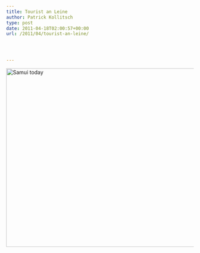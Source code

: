 ```yaml
---
title: Tourist an Leine
author: Patrick Kollitsch
type: post
date: 2011-04-18T02:00:57+00:00
url: /2011/04/tourist-an-leine/




---
```

<div class="media image">
  <a href="http://www.flickr.com/photos/schreibblogade/5631796378/" title="Samui today by Patrick Kollitsch, on Flickr"><img src="//farm6.static.flickr.com/5061/5631796378_dcc2a3fdf5_z.jpg" width="640" height="480" alt="Samui today" /></a>
</div>